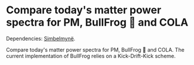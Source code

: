 # Compare today's matter power spectra for PM, BullFrog 🐸 and COLA

Dependencies: [Simbelmynë](http://simbelmyne.florent-leclercq.eu).

Compare today's matter power spectra for PM, BullFrog 🐸 and COLA. The current implementation of BullFrog relies on a Kick-Drift-Kick scheme.